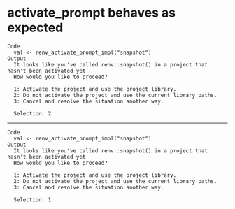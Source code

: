 # activate_prompt behaves as expected

    Code
      val <- renv_activate_prompt_impl("snapshot")
    Output
      It looks like you've called renv::snapshot() in a project that hasn't been activated yet
      How would you like to proceed?
      
      1: Activate the project and use the project library.
      2: Do not activate the project and use the current library paths.
      3: Cancel and resolve the situation another way.
      
      Selection: 2
      

---

    Code
      val <- renv_activate_prompt_impl("snapshot")
    Output
      It looks like you've called renv::snapshot() in a project that hasn't been activated yet
      How would you like to proceed?
      
      1: Activate the project and use the project library.
      2: Do not activate the project and use the current library paths.
      3: Cancel and resolve the situation another way.
      
      Selection: 1
      

